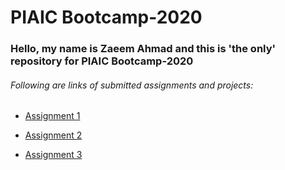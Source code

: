 # PIAIC Bootcamp-2020

### Hello, my name is Zaeem Ahmad and this is 'the only' repository for PIAIC Bootcamp-2020

###### Following are links of submitted assignments and projects:

*  <a href="http://zaeem-testing.surge.sh/">Assignment 1</a>

*  <a href="http://zaeem_assignment-2.surge.sh/">Assignment 2</a>

*  <a href="http://zaeem_assignment-3.surge.sh/">Assignment 3</a>


